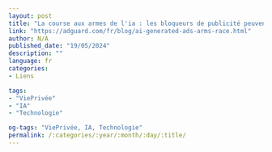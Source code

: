 ```yaml
---
layout: post
title: "La course aux armes de l'ia : les bloqueurs de publicité peuvent-ils faire face aux publicités générées par l'ia ?"
link: "https://adguard.com/fr/blog/ai-generated-ads-arms-race.html"
author: N/A
published_date: "19/05/2024"
description: ""
language: fr
categories:
- Liens

tags:
- "ViePrivée"
- "IA"
- "Technologie"

og-tags: "ViePrivée, IA, Technologie"
permalink: /:categories/:year/:month/:day/:title/
---
```

